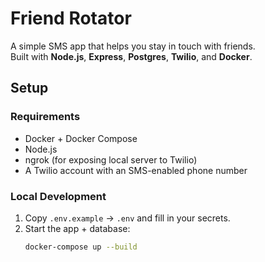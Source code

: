 # Friend Rotator

A simple SMS app that helps you stay in touch with friends.  
Built with **Node.js**, **Express**, **Postgres**, **Twilio**, and **Docker**.

## Setup

### Requirements
- Docker + Docker Compose
- Node.js
- ngrok (for exposing local server to Twilio)
- A Twilio account with an SMS-enabled phone number

### Local Development
1. Copy `.env.example` → `.env` and fill in your secrets.
2. Start the app + database:
   ```bash
   docker-compose up --build